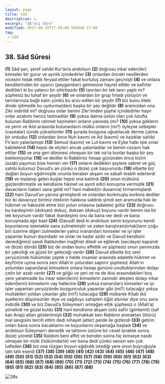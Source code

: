 ```yaml
---
layout: page
title: Sâd
description: s.
excerpt: "38'nci Sûre"
modified: 2017-09-29T17:50:00.564948 17:00
tag: 
 - Sâd
---
```


## 38. Sâd Sûresi

**(1)** Sâd şan, şeref sahibi Kur’an’a andolsun
**(2)** doğrusu inkar eden(ler) kimseler bir gurur ve ayrılık içindedirler
**(3)** onlardan önceki nesillerden nicesini helak ettik feryad ettiler fakat kurtuluş zamanı geçmişti 
**(4)** ve onlara kendilerinden bir uyarıcı (peygamber) gelmesine hayret ettiler ve kafirler dedi(ler) ki bu yalancı bir sihirbazdır
**(5)** tanrıları bir tek tanrı yaptı mı? şüphesiz bu tuhaf bir şeydir
**(6)** ve onlardan bir grup fırladı yürüyün ve tanrılarınıza bağlı kalın çünkü bu arzu edilen bir şeydir
**(7)** biz bunu öteki dinde işitmedik bu uydurma(dan) başka bir şey değildir
**(8)** aramızdan ona Zikr indirildi mi? doğrusu onlar benim Zikr’imden şüphe içindedirler hayır onlar azabımı henüz tadmadılar
**(9)** yoksa daima üstün olan çok lutufta bulunan Rabbinin rahmet hazineleri onların yanında (mı?
**(10)** yoksa göklerin ve yerin ve ikisi arasında bulunanların mülkü onların (mı?) öyleyse sebepler (vasıtalar) içinde yükselsinler 
**(11)** şurada bozguna uğratılacak derme çatma bir ordudur 
**(12)** onlardan önce Nuh kavmi ve Ad (kavmi) ve kazıklar sahibi Fir’avn yalanlamıştı 
**(13)** Semud (kavmi) ve Lut kavmi ve Eyke halkı işte onlar kabilelerdi
**(14)** hepsi de elçileri ancak yalanladılar ve benim cezamı hak ettiler 
**(15)** ve ona geri dönmesi olmayan bir tek na’ra bunlar başka bir şey beklemiyorlar
**(16)** ve dediler ki Rabbimiz hesap gününden önce bizim (azab) payımızı bize hemen ver
**(17)** onların dedikleri şeylere sabret ve güç sahibi kulumuz Davud’u an çünkü o (bize) çok başvururdu
**(18)** elbette biz dağları boyun eğdirmiştik onunla beraber akşam ve sabah tesbih ederlerdi
**(19)** ve toplanıp gelen kuşlar hepsi ona katılırdı
**(20)** onun mülkünü güçlendirmiştik ve kendisine hikmet ve ayırd edici konuşma vermiştik
**(21)** davacıların haberi sana geldi mi? hani mabed(in duvarına) tırmanmışlardı
**(22)** hani Davud’un yanına girmişlerdi ve onlardan korkmuştu korkma dediler biz iki davacıyız birimiz ötekinin hakkına saldırdı şimdi sen aramızda hak ile hükmet ve haksızlık etme bizi yolun ortasına (adalete) götür 
**(23)** doğrusu bu kardeşimin (doksan) dokuz, doksan (dokuz) koyunu vardır benim ise bir tek koyunum vardır fakat (kardeşim) onu da bana ver dedi ve bana konuşmada ağır bast
**(24)** (Davud) dedi ki andolsun senin koyununu kendi koyunlarına istemekle sana zulmetmiştir ve zaten karıştıran(ortak)ların çoğu biri üzerine diğeri zulmederler yalnız inanan(lar) kimseler ve iyi işler yapanlar bunun dışındadır ve onlar ne kadar azdır ve Davud kendisini denediğimizi sandı Rabbinden mağfiret diledi ve eğilerek (secdeye) kapandı ve (bize) döndü
**(25)** biz de ondan bunu affettik ve şüphesiz onun yanımızda bir yakınlığı ve güzel bir geleceği vardır
**(26)** Davud elbette biz seni yeryüzünde hükümdar yaptık o halde insanlar arasında adaletle hükmet ve keyf(in)e uyma sonra seni Allah’ın yolundan saptırır şüphesiz Allah’ın yolundan sapan(lara) kimselere onlara hesap gününü unuttuklarından dolayı çetin bir azab vardır 
**(27)** ve göğü ve yeri ve ne de ikisi arasındakileri boş yere yaratmadık bu inkar eden(lerin) kimselerin zannıdır ateşten dolayı inkar eden(lerin) kimselerin vay hallerine 
**(28)** yoksa inanan(ları) kimseleri ve iyi işler yapanları yeryüzünde bozgunculuk yapanlar gibi (mi?) tutacağız yoksa muttakileri yoldan çıkanlar gibi (mi?) tutacağız
**(29)** mübarek Kitab (ki) ayetlerini düşünsünler diye ve sağduyu sahipleri öğüt alsınlar diye onu sana indirdik
**(30)** ve biz Davud’a Süleyman’ı armağan ettik şüphesiz o (Allah’a) yönelirdi ne güzel kuldu
**(31)** hani kendisine akşam üstü safin (görkemli) (saf kan Arap) atları gösterilmişti 
**(32)** muhakkak ben Rabbimi anmaktan (ötürü) mal sevgisini tercih ettim dedi nihayet (atlar) perde ile gizlendi
**(33)** getirin onları bana sonra bacaklarını ve boyunlarını okşamağa başladı 
**(34)** ve andolsun Süleyman’ı denedik ve tahtının üstüne bir ceset bıraktık sonra (bize) yöneldi
**(35)** Rabbim beni affet ve benden sonra hiç kimseye nasib olmayan bir mülk (hükümdarlık) ver bana dedi çünkü sensin sen çok lutfeden
**(36)** biz ona rüzgarı boyun eğdirdik istediği yere onun buyruğuyla tatlı tatlı eserdi 
**(37)** 
**(38)** 
**(39)** 
**(40)**
**(41)** 
**(42)** 
**(43)** 
**(44)** 
**(45)** 
**(46)** 
**(47)** 
**(48)** 
**(49)** 
**(50)** 
**(51)** 
**(52)** 
**(53)** 
**(54)** 
**(55)** 
**(56)** 
**(57)** 
**(58)** 
**(59)** 
**(60)** 
**(61)** 
**(62)** 
**(63)** 
**(64)** 
**(65)** 
**(66)** 
**(67)** 
**(68)** 
**(69)** 
**(70)** 
**(71)** 
**(72)** 
**(73)** 
**(74)** 
**(75)** 
**(76)** 
**(77)** 
**(78)** 
**(79)** 
**(80)** 
**(81)** 
**(82)** 
**(83)** 
**(84)** 
**(85)** 
**(86)** 
**(87)** 
**(88)** 

![38s]({{site.url}}/images/ayrac-muhur.png)

